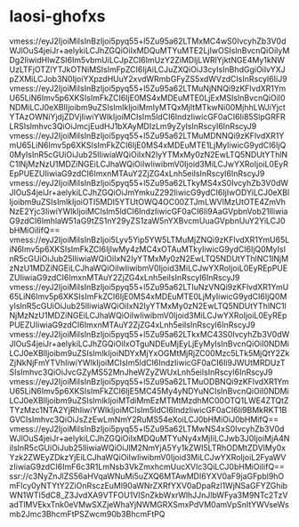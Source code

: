 # laosi-ghofxs
vmess://eyJ2IjoiMiIsInBzIjoi5pyq55+l5Zu95a62LTMxMC4wS0IvcyhZb3V0dWJlOuS4jeiJr+aelykiLCJhZGQiOiIxMDQuMTYuMTE2LjIwOSIsInBvcnQiOiIyMDg2IiwidHlwZSI6Im5vbmUiLCJpZCI6ImUzY2ZiMDljLWRlYjktNGE4My1kNWUzLTFjOTZlYTJkOTNiMSIsImFpZCI6IjAiLCJuZXQiOiJ3cyIsInBhdGgiOiIvYXJpZXMiLCJob3N0IjoiYXpzdHUuY2xvdWRmbGFyZS5xdWVzdCIsInRscyI6IiJ9
vmess://eyJ2IjoiMiIsInBzIjoi5pyq55+l5Zu95a62LTMuNjNNQi9zKFlvdXR1YmU65LiN6Imv5p6XKSIsImFkZCI6IjE0MS4xMDEuMTE0LjExMSIsInBvcnQiOiI0NDMiLCJ0eXBlIjoibm9uZSIsImlkIjoiMmIyMTQxMjItMTkwNi00MjhhLWJiYjctYTAzOWNiYjdjZDVjIiwiYWlkIjoiMCIsIm5ldCI6IndzIiwicGF0aCI6Ii85SlpGRFRLRSIsImhvc3QiOiJmcjEudHJ1bXAyMDIzLm9yZyIsInRscyI6InRscyJ9
vmess://eyJ2IjoiMiIsInBzIjoi5pyq55+l5Zu95a62LTMuMDNNQi9zKFlvdXR1YmU65LiN6Imv5p6XKSIsImFkZCI6IjE0MS4xMDEuMTE1LjMyIiwicG9ydCI6IjQ0MyIsInR5cGUiOiJub25lIiwiaWQiOiIxN2IyYTMxMy0zN2EwLTQ5NDUtYThlNC1lNjMzNzU1MDZiNGEiLCJhaWQiOiIwIiwibmV0Ijoid3MiLCJwYXRoIjoiL0EyREpPUEZUIiwiaG9zdCI6ImxnMTAuY2ZjZG4xLnh5eiIsInRscyI6InRscyJ9
vmess://eyJ2IjoiMiIsInBzIjoi5pyq55+l5Zu95a62LTkyMS4xS0IvcyhZb3V0dWJlOuS4jeiJr+aelykiLCJhZGQiOiJmYmkuZ292IiwicG9ydCI6IjIwODYiLCJ0eXBlIjoibm9uZSIsImlkIjoiOTI5MDI5YTUtOWQ4OC00ZTJmLWVlMzUtOTE4ZmVhNzE2Yjc3IiwiYWlkIjoiMCIsIm5ldCI6IndzIiwicGF0aCI6Ii9AaGVpbnVob21lIiwiaG9zdCI6ImhlaW51aG9tZS1nY29yZS1zaW5nYXBvcmUuaGVpbnUuY2YiLCJ0bHMiOiIifQ==
vmess://eyJ2IjoiMiIsInBzIjoi5Lyv5Yip5YW5LTMuMjZNQi9zKFlvdXR1YmU65LiN6Imv5p6XKSIsImFkZCI6IjIwMy4zMC4xOTAuMTkyIiwicG9ydCI6IjQ0MyIsInR5cGUiOiJub25lIiwiaWQiOiIxN2IyYTMxMy0zN2EwLTQ5NDUtYThlNC1lNjMzNzU1MDZiNGEiLCJhaWQiOiIwIiwibmV0Ijoid3MiLCJwYXRoIjoiL0EyREpPUEZUIiwiaG9zdCI6ImxnMTAuY2ZjZG4xLnh5eiIsInRscyI6InRscyJ9
vmess://eyJ2IjoiMiIsInBzIjoi5pyq55+l5Zu95a62LTIuNzVNQi9zKFlvdXR1YmU65LiN6Imv5p6XKSIsImFkZCI6IjE0MS4xMDEuMTE0LjMyIiwicG9ydCI6IjQ0MyIsInR5cGUiOiJub25lIiwiaWQiOiIxN2IyYTMxMy0zN2EwLTQ5NDUtYThlNC1lNjMzNzU1MDZiNGEiLCJhaWQiOiIwIiwibmV0Ijoid3MiLCJwYXRoIjoiL0EyREpPUEZUIiwiaG9zdCI6ImxnMTAuY2ZjZG4xLnh5eiIsInRscyI6InRscyJ9
vmess://eyJ2IjoiMiIsInBzIjoi5pyq55+l5Zu95a62LTkxMC43S0IvcyhZb3V0dWJlOuS4jeiJr+aelykiLCJhZGQiOiIxOTguNDEuMjEyLjEyMyIsInBvcnQiOiI0NDMiLCJ0eXBlIjoibm9uZSIsImlkIjoiNDYxMjYxOGMtMjRjZC00Mzc5LTk5MjQtY2ZkZjNkNjFmYTVhIiwiYWlkIjoiMCIsIm5ldCI6IndzIiwicGF0aCI6Ii9JWUtMRDUzTSIsImhvc3QiOiJvcGZyMS52MnJheWZyZWUxLnh5eiIsInRscyI6InRscyJ9
vmess://eyJ2IjoiMiIsInBzIjoi5pyq55+l5Zu95a62LTMuODBNQi9zKFlvdXR1YmU65LiN6Imv5p6XKSIsImFkZCI6IjE5MC45My4yNDYuNCIsInBvcnQiOiI0NDMiLCJ0eXBlIjoibm9uZSIsImlkIjoiMTdiMmEzMTMtMzdhMC00OTQ1LWE4ZTQtZTYzMzc1NTA2YjRhIiwiYWlkIjoiMCIsIm5ldCI6IndzIiwicGF0aCI6Ii9BMkRKT1BGVCIsImhvc3QiOiJsZzEwLmNmY2RuMS54eXoiLCJ0bHMiOiJ0bHMifQ==
vmess://eyJ2IjoiMiIsInBzIjoi5pyq55+l5Zu95a62LTMwNS4xS0IvcyhZb3V0dWJlOuS4jeiJr+aelykiLCJhZGQiOiIxMDQuMTYuNy4xMjIiLCJwb3J0IjoiMjA4NiIsInR5cGUiOiJub25lIiwiaWQiOiJlM2NmYjA5Yy1kZWI5LTRhODMtZDVlMy0xYzk2ZWEyZDkzYjEiLCJhaWQiOiIwIiwibmV0Ijoid3MiLCJwYXRoIjoiL2FyaWVzIiwiaG9zdCI6ImF6c3R1LmNsb3VkZmxhcmUucXVlc3QiLCJ0bHMiOiIifQ==
ssr://c3NyZnJlZS56aHVqaWNuMi5uZXQ6MTAwMDI6YXV0aF9jaGFpbl9hOmFlcy0yNTYtY2ZiOnRsczEuMl90aWNrZXRfYXV0aDpaRzl1WjNSaGFYZGhibWN1WTI5dC8_Z3JvdXA9VTFOU1VISnZkbWxrWlhJJnJlbWFya3M9NTc2TzVadTlMVEkxTnk0eVMwSXZjeWhaYjNWMGRXSmxPdVM0amVpSnItYWVseWsmb2Jmc3BhcmFtPSZwcm90b3BhcmFtPQ
